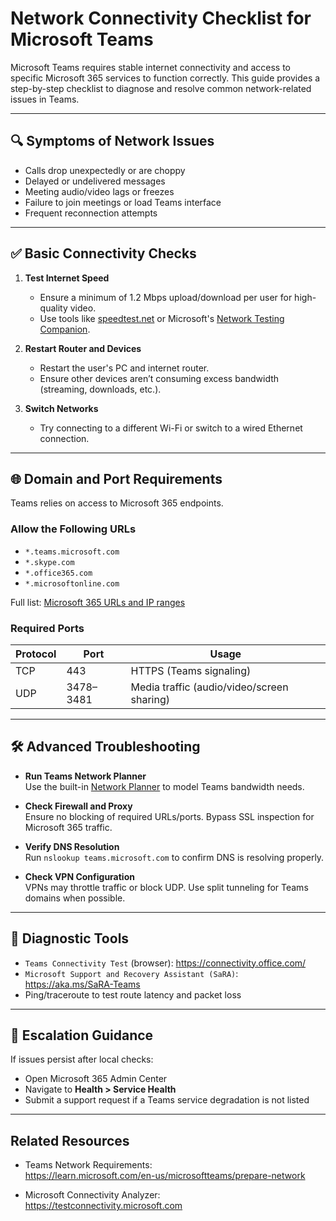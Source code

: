 # Network Connectivity Checklist for Microsoft Teams

Microsoft Teams requires stable internet connectivity and access to specific Microsoft 365 services to function correctly. This guide provides a step-by-step checklist to diagnose and resolve common network-related issues in Teams.

---

## 🔍 Symptoms of Network Issues

- Calls drop unexpectedly or are choppy
- Delayed or undelivered messages
- Meeting audio/video lags or freezes
- Failure to join meetings or load Teams interface
- Frequent reconnection attempts

---

## ✅ Basic Connectivity Checks

1. **Test Internet Speed**
   - Ensure a minimum of 1.2 Mbps upload/download per user for high-quality video.
   - Use tools like [speedtest.net](https://www.speedtest.net) or Microsoft's [Network Testing Companion](https://aka.ms/NWC).

2. **Restart Router and Devices**
   - Restart the user's PC and internet router.
   - Ensure other devices aren’t consuming excess bandwidth (streaming, downloads, etc.).

3. **Switch Networks**
   - Try connecting to a different Wi-Fi or switch to a wired Ethernet connection.

---

## 🌐 Domain and Port Requirements

Teams relies on access to Microsoft 365 endpoints.

### Allow the Following URLs

- `*.teams.microsoft.com`
- `*.skype.com`
- `*.office365.com`
- `*.microsoftonline.com`

Full list: [Microsoft 365 URLs and IP ranges](https://learn.microsoft.com/en-us/microsoft-365/enterprise/urls-and-ip-address-ranges)

### Required Ports

| Protocol | Port | Usage           |
|----------|------|------------------|
| TCP      | 443  | HTTPS (Teams signaling) |
| UDP      | 3478–3481 | Media traffic (audio/video/screen sharing) |

---

## 🛠 Advanced Troubleshooting

- **Run Teams Network Planner**  
  Use the built-in [Network Planner](https://aka.ms/teamsnetworkplanner) to model Teams bandwidth needs.

- **Check Firewall and Proxy**  
  Ensure no blocking of required URLs/ports. Bypass SSL inspection for Microsoft 365 traffic.

- **Verify DNS Resolution**  
  Run `nslookup teams.microsoft.com` to confirm DNS is resolving properly.

- **Check VPN Configuration**  
  VPNs may throttle traffic or block UDP. Use split tunneling for Teams domains when possible.

---

## 🧪 Diagnostic Tools

- `Teams Connectivity Test` (browser): https://connectivity.office.com/
- `Microsoft Support and Recovery Assistant (SaRA)`: https://aka.ms/SaRA-Teams
- Ping/traceroute to test route latency and packet loss

---

## 📄 Escalation Guidance

If issues persist after local checks:

- Open Microsoft 365 Admin Center
- Navigate to **Health > Service Health**
- Submit a support request if a Teams service degradation is not listed

---

## Related Resources

- Teams Network Requirements:  
  https://learn.microsoft.com/en-us/microsoftteams/prepare-network

- Microsoft Connectivity Analyzer:  
  https://testconnectivity.microsoft.com